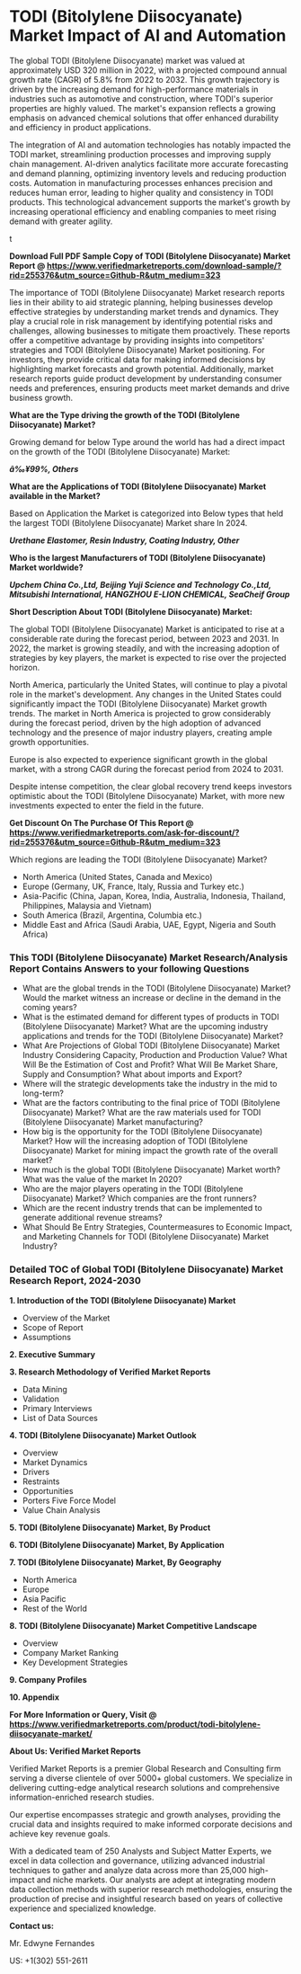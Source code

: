 <meta name="title" content="Global TODI (Bitolylene Diisocyanate) Market Impact of AI and Automation"><meta name="description" content="The global TODI (Bitolylene Diisocyanate) market was valued at approximately USD 320 million in 2022, with a projected compound annual growth rate (CAGR) of 5.8% from "><meta name="title" content="TODI (Bitolylene Diisocyanate) Market Size, Share, Scope, Trends, Growth, Opportunities, Analysis, Forecast"><h1>TODI (Bitolylene Diisocyanate) Market Impact of AI and Automation</h1><p>The global TODI (Bitolylene Diisocyanate) market was valued at approximately USD 320 million in 2022, with a projected compound annual growth rate (CAGR) of 5.8% from 2022 to 2032. This growth trajectory is driven by the increasing demand for high-performance materials in industries such as automotive and construction, where TODI's superior properties are highly valued. The market's expansion reflects a growing emphasis on advanced chemical solutions that offer enhanced durability and efficiency in product applications.</p><p>The integration of AI and automation technologies has notably impacted the TODI market, streamlining production processes and improving supply chain management. AI-driven analytics facilitate more accurate forecasting and demand planning, optimizing inventory levels and reducing production costs. Automation in manufacturing processes enhances precision and reduces human error, leading to higher quality and consistency in TODI products. This technological advancement supports the market's growth by increasing operational efficiency and enabling companies to meet rising demand with greater agility.</p>t</p><p id="" class=""><strong>Download Full PDF Sample Copy of TODI (Bitolylene Diisocyanate) Market Report @ <a href="https://www.verifiedmarketreports.com/download-sample/?rid=255376&utm_source=Github-R&utm_medium=323" target="_blank">https://www.verifiedmarketreports.com/download-sample/?rid=255376&utm_source=Github-R&utm_medium=323</a></strong></p><p>The importance of&nbsp;TODI (Bitolylene Diisocyanate) Market research reports lies in their ability to aid strategic planning, helping businesses develop effective strategies by understanding market trends and dynamics. They play a crucial role in risk management by identifying potential risks and challenges, allowing businesses to mitigate them proactively. These reports offer a competitive advantage by providing insights into competitors' strategies and TODI (Bitolylene Diisocyanate) Market positioning. For investors, they provide critical data for making informed decisions by highlighting market forecasts and growth potential. Additionally, market research reports guide product development by understanding consumer needs and preferences, ensuring products meet market demands and drive business growth.</p><p><strong>What are the&nbsp;Type driving the growth of the TODI (Bitolylene Diisocyanate) Market?</strong></p><p id="" class="">Growing demand for below Type around the world has had a direct impact on the growth of the TODI (Bitolylene Diisocyanate) Market:</p><em><strong>â‰¥99%, Others</strong></em></p><strong>What are the&nbsp;Applications&nbsp;of TODI (Bitolylene Diisocyanate) Market available in the Market?</strong></p><p id="" class="">Based on Application the Market is categorized into Below types that held the largest TODI (Bitolylene Diisocyanate) Market share In 2024.</p><em><strong>Urethane Elastomer, Resin Industry, Coating Industry, Other</strong></em></p><strong>Who is the largest Manufacturers of TODI (Bitolylene Diisocyanate) Market worldwide?</strong></p><p><em><strong>Upchem China Co.,Ltd, Beijing Yuji Science and Technology Co.,Ltd, Mitsubishi International, HANGZHOU E-LION CHEMICAL, SeaCheif Group</strong></em></p><p id="" class=""><strong>Short Description About TODI (Bitolylene Diisocyanate) Market:</strong></p><p>The global TODI (Bitolylene Diisocyanate) Market is anticipated to rise at a considerable rate during the forecast period, between 2023 and 2031. In 2022, the market is growing steadily, and with the increasing adoption of strategies by key players, the market is expected to rise over the projected horizon.</p><p>North America, particularly the United States, will continue to play a pivotal role in the market's development. Any changes in the United States could significantly impact the TODI (Bitolylene Diisocyanate) Market growth trends. The market in North America is projected to grow considerably during the forecast period, driven by the high adoption of advanced technology and the presence of major industry players, creating ample growth opportunities.</p><p>Europe is also expected to experience significant growth in the global market, with a strong CAGR during the forecast period from 2024 to 2031.</p><p>Despite intense competition, the clear global recovery trend keeps investors optimistic about the TODI (Bitolylene Diisocyanate) Market, with more new investments expected to enter the field in the future.</p><p id="" class=""><strong>Get Discount On The Purchase Of This Report @ <a href="https://www.verifiedmarketreports.com/ask-for-discount/?rid=255376&utm_source=Github-R&utm_medium=323" target="_blank">https://www.verifiedmarketreports.com/ask-for-discount/?rid=255376&utm_source=Github-R&utm_medium=323</a></strong></p>Which regions are leading the TODI (Bitolylene Diisocyanate) Market?</p><ul><li>North America (United States, Canada and Mexico)</li><li>Europe (Germany, UK, France, Italy, Russia and Turkey etc.)</li><li>Asia-Pacific (China, Japan, Korea, India, Australia, Indonesia, Thailand, Philippines, Malaysia and Vietnam)</li><li>South America (Brazil, Argentina, Columbia etc.)</li><li>Middle East and Africa (Saudi Arabia, UAE, Egypt, Nigeria and South Africa)</li></ul><h3 id="" class="">This TODI (Bitolylene Diisocyanate) Market Research/Analysis Report Contains Answers to your following Questions</h3><ul><li>What are the global trends in the TODI (Bitolylene Diisocyanate) Market? Would the market witness an increase or decline in the demand in the coming years?</li><li>What is the estimated demand for different types of products in TODI (Bitolylene Diisocyanate) Market? What are the upcoming industry applications and trends for the TODI (Bitolylene Diisocyanate) Market?</li><li>What Are Projections of Global TODI (Bitolylene Diisocyanate) Market Industry Considering Capacity, Production and Production Value? What Will Be the Estimation of Cost and Profit? What Will Be Market Share, Supply and Consumption? What about imports and Export?</li><li>Where will the strategic developments take the industry in the mid to long-term?</li><li>What are the factors contributing to the final price of TODI (Bitolylene Diisocyanate) Market? What are the raw materials used for TODI (Bitolylene Diisocyanate) Market manufacturing?</li><li>How big is the opportunity for the TODI (Bitolylene Diisocyanate) Market? How will the increasing adoption of TODI (Bitolylene Diisocyanate) Market for mining impact the growth rate of the overall market?</li><li>How much is the global TODI (Bitolylene Diisocyanate) Market worth? What was the value of the market In 2020?</li><li>Who are the major players operating in the TODI (Bitolylene Diisocyanate) Market? Which companies are the front runners?</li><li>Which are the recent industry trends that can be implemented to generate additional revenue streams?</li><li>What Should Be Entry Strategies, Countermeasures to Economic Impact, and Marketing Channels for TODI (Bitolylene Diisocyanate) Market Industry?</li></ul><h3 id="" class="">Detailed TOC of Global TODI (Bitolylene Diisocyanate) Market Research Report, 2024-2030</h3><p id="" class=""><strong>1. Introduction of the TODI (Bitolylene Diisocyanate) Market</strong></p><ul><li>Overview of the Market</li><li>Scope of Report</li><li>Assumptions</li></ul><p id="" class=""><strong>2. Executive Summary</strong></p><p id="" class=""><strong>3. Research Methodology of Verified Market Reports</strong></p><ul><li>Data Mining</li><li>Validation</li><li>Primary Interviews</li><li>List of Data Sources</li></ul><p id="" class=""><strong>4. TODI (Bitolylene Diisocyanate) Market Outlook</strong></p><ul><li>Overview</li><li>Market Dynamics</li><li>Drivers</li><li>Restraints</li><li>Opportunities</li><li>Porters Five Force Model</li><li>Value Chain Analysis</li></ul><p id="" class=""><strong>5. TODI (Bitolylene Diisocyanate) Market, By Product</strong></p><p id="" class=""><strong>6. TODI (Bitolylene Diisocyanate) Market, By Application</strong></p><p id="" class=""><strong>7. TODI (Bitolylene Diisocyanate) Market, By Geography</strong></p><ul><li>North America</li><li>Europe</li><li>Asia Pacific</li><li>Rest of the World</li></ul><p id="" class=""><strong>8. TODI (Bitolylene Diisocyanate) Market Competitive Landscape</strong></p><ul><li>Overview</li><li>Company Market Ranking</li><li>Key Development Strategies</li></ul><p id="" class=""><strong>9. Company Profiles</strong></p><p id="" class=""><strong>10. Appendix</strong></p><p id="" class=""><strong>For More Information or Query, Visit @ <a href="https://www.verifiedmarketreports.com/product/todi-bitolylene-diisocyanate-market/" target="_blank">https://www.verifiedmarketreports.com/product/todi-bitolylene-diisocyanate-market/</a></strong></p><p id="" class=""><strong>About Us: Verified Market Reports</strong></p><p id="" class="">Verified Market Reports is a premier Global Research and Consulting firm serving a diverse clientele of over 5000+ global customers. We specialize in delivering cutting-edge analytical research solutions and comprehensive information-enriched research studies.</p><p id="" class="">Our expertise encompasses strategic and growth analyses, providing the crucial data and insights required to make informed corporate decisions and achieve key revenue goals.</p><p id="" class="">With a dedicated team of 250 Analysts and Subject Matter Experts, we excel in data collection and governance, utilizing advanced industrial techniques to gather and analyze data across more than 25,000 high-impact and niche markets. Our analysts are adept at integrating modern data collection methods with superior research methodologies, ensuring the production of precise and insightful research based on years of collective experience and specialized knowledge.</p><p id="" class=""><strong>Contact us:</strong></p><p id="" class="">Mr. Edwyne Fernandes</p><p id="" class="">US: +1(302) 551-2611</p>
